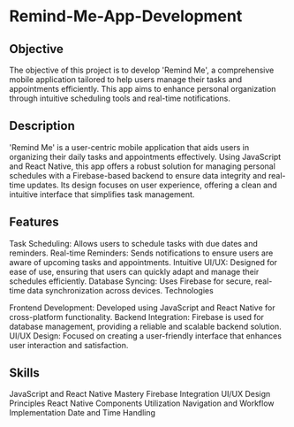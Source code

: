 # Remind-Me-App-Development

## Objective

The objective of this project is to develop 'Remind Me', a comprehensive mobile application tailored to help users manage their tasks and appointments efficiently. This app aims to enhance personal organization through intuitive scheduling tools and real-time notifications.

## Description

'Remind Me' is a user-centric mobile application that aids users in organizing their daily tasks and appointments effectively. Using JavaScript and React Native, this app offers a robust solution for managing personal schedules with a Firebase-based backend to ensure data integrity and real-time updates. Its design focuses on user experience, offering a clean and intuitive interface that simplifies task management.

## Features

Task Scheduling: Allows users to schedule tasks with due dates and reminders.
Real-time Reminders: Sends notifications to ensure users are aware of upcoming tasks and appointments.
Intuitive UI/UX: Designed for ease of use, ensuring that users can quickly adapt and manage their schedules efficiently.
Database Syncing: Uses Firebase for secure, real-time data synchronization across devices.
Technologies

Frontend Development: Developed using JavaScript and React Native for cross-platform functionality.
Backend Integration: Firebase is used for database management, providing a reliable and scalable backend solution.
UI/UX Design: Focused on creating a user-friendly interface that enhances user interaction and satisfaction.


## Skills

JavaScript and React Native Mastery
Firebase Integration
UI/UX Design Principles
React Native Components Utilization
Navigation and Workflow Implementation
Date and Time Handling
